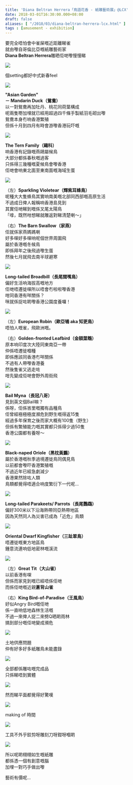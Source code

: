 ```yaml
---
title: 'Diana Beltran Herrera「鳥語花香 - 紙雕藝術展」@LCX'
date: 2018-03-01T16:30:00.000+08:00
draft: false
aliases: [ "/2018/03/diana-beltran-herrera-lcx.html" ]
tags : [amusement - exhibition]
---
```


要完全唔怕會中雀屎嘅近距離睇雀  
就由嚟自哥倫比亞嘅紙雕藝術家  
**Diana Beltran Herrera**雕晒佢哋嚟慢慢睇  

![](/images/dianabeltranherrera.jpg)

個setting都好中式新春feel  
  

![](/images/dbhpaper1.jpg)

**"Asian Garden"**  
**－ Mandarin Duck（鴛鴦）**  
以一對鴛鴦再加牡丹、桃花同荷葉構成  
呢兩隻嘢加埋就已經用超過四千條手製紙羽毛砌出嚟  
鴛鴦本身冇响香港繁殖  
但係十月到四月有時會游嚟香港玩吓嘅

![](/images/dbhpaper2.jpg)

**The Tern Family（鷗科）**  
响香港有記錄嘅燕鷗屬候鳥  
大部分都係春秋嘅過客  
只係得三幾種嘅夏候鳥會嚟香港  
佢哋會响東北面至東南面嘅海域生蛋

![](/images/dbhpaper3.jpg)

（左）**Sparkling Violetear（輝紫耳蜂鳥）**  
呢種大大隻蜂鳥其實响南美嘅北部同西部嘅高原生活  
不過成日俾人報稱响香港島見到  
其實佢哋睇到嘅係叉尾太陽鳥  
「嗱，既然咁想睇就雕返對睇清楚喇～」

  

（右）**The Barn Swallow（家燕）**  
佢就係家燕媽媽喇  
好多㗎好多㗎响呢個世界周圍飛  
屬於香港嘅冬候鳥  
即係拜年之後飛過嚟生蛋  
然後七月就飛去南半球避寒

![](/images/dbhpaper4.jpg)

**Long-tailed Broadbill（長尾闊嘴鳥）**  
偏好生活响海拔高嘅地方  
佢哋唔遷徙㗎所以唔會冇啦啦嚟香港  
咁同香港有咩關係？  
咪就係捉咗啲嚟香港公園度養囉！

![](/images/dbhpaper5.jpg)

（左）**European Robin（歐亞鴝 aka 知更鳥）**  
唔怕人嘅雀，飛歐洲嘅。

  

（右）**Golden-fronted Leafbird（金額葉鵯）**  
原本响印度次大陸同東南亞一帶  
仲係唔遷徙嗰種  
即係應該同香港冇咩關係  
不過有人帶嚟香港養  
然後隻雀又逃走咗  
咁先變成佢哋會野外周街飛

![](/images/dbhpaper6.jpg)

**Bail Myna（長冠八哥）**  
見到英文個Bail嘛？  
係呀，佢係峇里嘅獨有品種鳥  
佢曾經極極極度瀕危到野生嘅得返15隻  
經過多年保育之後而家大概有100隻（野生）  
但係有繁殖能力嘅其實都只係得少過50隻  
香港公園都有養呀～

![](/images/dbhpaper7.jpg)

**Black-naped Oriole（黑枕黃鸝）**  
屬於香港嘅秋季過境遷徙鳥同偶見鳥  
以前都會嚟吓香港繁殖嘅  
不過近年已經急劇減少  
香港果然除咗人類  
鳥類都覺得唔適合响度繁衍下一代呢...

![](/images/dbhpaper8.jpg)

**Long-tailed Parakeets/ Parrots（長尾鸚鵡）**  
偏好300米以下沿海熱帶同亞熱帶地區  
因為天然同人為災害已成為「近危」鳥類

![](/images/dbhpaper9.jpg)

**Oriental Dwarf Kingfisher（三趾翠鳥）**  
唔遷徙嘅東方地區鳥  
鍾意流連响低地密林嘅溪流

![](/images/dbhpaper10.jpg)

（左）**Great Tit（大山雀）**  
以前香港有㗎  
但係而家見到嘅已經唔係佢哋  
而係佢哋嘅近親**蒼背山雀**

  

（右）**King Bird-of-Paradise（王風鳥）**  
好似Angry Bird嘅佢哋  
係一直响低地森林生活嘅  
不過一來俾人捉二來劈Q晒啲雨林  
搞到部分嘅佢哋變成瀕危

![](/images/dbhpaper11.jpg)

土地供應問題  
仲有好多好多紙雕鳥未能盡錄

![](/images/dbhpaper12.jpg)

全部都係雕咗嘅完成品  
只係睇唔到實體

![](/images/dbhpaper13.jpg)

然而睇平面都覺得好驚嘆

![](/images/dbhpaper14.jpg)

making of 時間

![](/images/dbhpaper15.jpg)

工具不外乎鉸剪呀雕刻刀呀鉗呀嗰啲

![](/images/dbhpaper16.jpg)

所以呢啲栩栩如生嘅紙雕  
都係憑一個有創意嘅腦  
加埋一對巧手做出嚟  

  

藝術有價呢...
